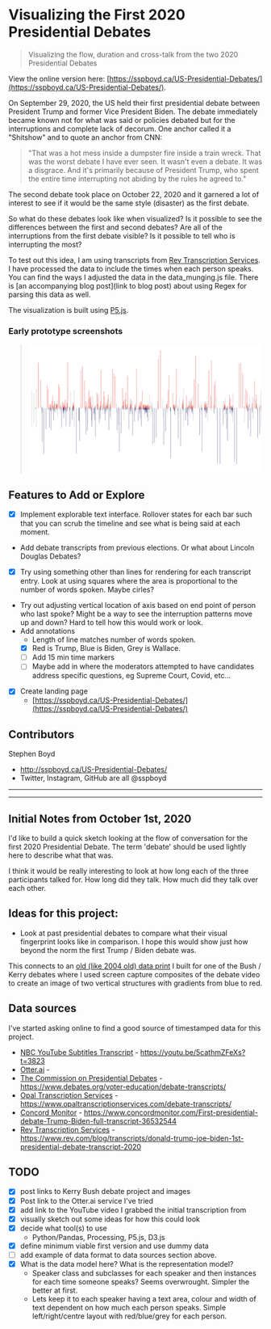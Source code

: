 # Visualizing the First 2020 Presidential Debates

> Visualizing the flow, duration and cross-talk from the two 2020 Presidential Debates

View the online version here: [https://sspboyd.ca/US-Presidential-Debates/](https://sspboyd.ca/US-Presidential-Debates/).

On September 29, 2020, the US held their first presidential debate between President Trump and former Vice President Biden. The debate immediately became known not for what was said or policies debated but for the interruptions and complete lack of decorum. One anchor called it a "Shitshow" and to quote an anchor from CNN:
>  "That was a hot mess inside a dumpster fire inside a train wreck. That was the worst debate I have ever seen. It wasn't even a debate. It was a disgrace. And it's primarily because of President Trump, who spent the entire time interrupting not abiding by the rules he agreed to."

The second debate took place on October 22, 2020 and it garnered a lot of interest to see if it would be the same style (disaster) as the first debate.

So what do these debates look like when visualized? Is it possible to see the differences between the first and second debates? Are all of the interruptions from the first debate visible? Is it possible to tell who is interrupting the most?

To test out this idea, I am using transcripts from [Rev Transcription Services](https://www.rev.com/blog/transcripts/donald-trump-joe-biden-1st-presidential-debate-transcript-2020). I have processed the data to include the times when each person speaks. You can find the ways I adjusted the data in the data_munging.js file. There is [an accompanying blog post](link to blog post) about using Regex for parsing this data as well.  

The visualization is built using [P5.js](https://p5js.org/).

### Early prototype screenshots
>![Visualizing Debate](https://raw.githubusercontent.com/sspboyd/Presidential_Debates/master/output/2020_Presidental_Debates-20201019161710.png)


## Features to Add or Explore
- [x] Implement explorable text interface. Rollover states for each bar such that you can scrub the timeline and see what is being said at each moment. 
- Add debate transcripts from previous elections. Or what about Lincoln Douglas Debates?
- [x] Try using something other than lines for rendering for each transcript entry. Look at using squares where the area is proportional to the number of words spoken. Maybe cirles? 
- Try out adjusting vertical location of axis based on end point of person who last spoke? Might be a way to see the interruption patterns move up and down? Hard to tell how this would work or look. 
- Add annotations
  - Length of line matches number of words spoken. 
  - [x] Red is Trump, Blue is Biden, Grey is Wallace. 
  - [ ] Add 15 min time markers
  - [ ] Maybe add in where the moderators attempted to have candidates address specific questions, eg Supreme Court, Covid, etc...
- [x] Create landing page
  - [https://sspboyd.ca/US-Presidential-Debates/](https://sspboyd.ca/US-Presidential-Debates/)


## Contributors

Stephen Boyd 
- http://sspboyd.ca/US-Presidential-Debates/
- Twitter, Instagram, GitHub are all @sspboyd

---
---

## Initial Notes from October 1st, 2020

I'd like to build a quick sketch looking at the flow of conversation for the first 2020 Presidential Debate. The term 'debate' should be used lightly here to describe what that was. 

I think it would be really interesting to look at how long each of the three participants talked for. How long did they talk. How much did they talk over each other. 


## Ideas for this project:
- Look at past presidential debates to compare what their visual fingerprint looks like in comparison. I hope this would show just how beyond the norm the first Trump / Biden debate was.

This connects to an [old (like 2004 old) data print](https://www.flickr.com/photos/sboyd/188448637/in/album-72057594126302391/) I built for one of the Bush / Kerry debates where I used screen capture composites of the debate video to create an image of two vertical structures with gradients from blue to red. 

## Data sources

I've started asking online to find a good source of timestamped data for this project.

- [NBC YouTube Subtitles Transcript](https://youtu.be/5cathmZFeXs?t=3823) - https://youtu.be/5cathmZFeXs?t=3823
- [Otter.ai](Otter.ai) - 
- [The Commission on Presidential Debates](https://www.debates.org/voter-education/debate-transcripts/) - https://www.debates.org/voter-education/debate-transcripts/
- [Opal Transcription Services](https://www.opaltranscriptionservices.com/debate-transcripts/) - https://www.opaltranscriptionservices.com/debate-transcripts/
- [Concord Monitor](https://www.concordmonitor.com/First-presidential-debate-Trump-Biden-full-transcript-36532544) - https://www.concordmonitor.com/First-presidential-debate-Trump-Biden-full-transcript-36532544
- [Rev Transcription Services](https://www.rev.com/blog/transcripts/donald-trump-joe-biden-1st-presidential-debate-transcript-2020) - https://www.rev.com/blog/transcripts/donald-trump-joe-biden-1st-presidential-debate-transcript-2020

## TODO

- [x] post links to Kerry Bush debate project and images
- [x] Post link to the Otter.ai service I've tried
- [x] add link to the YouTube video I grabbed the initial transcription from
- [x] visually sketch out some ideas for how this could look
- [x] decide what tool(s) to use
  - Python/Pandas, Processing, P5.js, D3.js
- [x] define minimum viable first version and use dummy data
- [ ] add example of data format to data sources section above.
- [x] What is the data model here? What is the representation model?
  - Speaker class and subclasses for each speaker and then instances for each time someone speaks? Seems overwrought. Simpler the better at first. 
  - Lets keep it to each speaker having a text area, colour and width of text dependent on how much each person speaks. Simple left/right/centre layout with red/blue/grey for each person.

